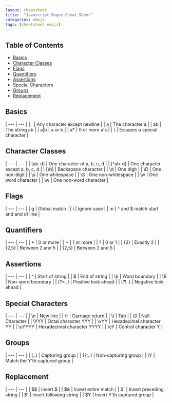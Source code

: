 ```yaml
---
layout: cheatsheet
title:  "Javascript Regex Cheat Sheet"
categories: emoji
tags: [cheetsheet emoji]
---
```

## Table of Contents
- [Basics](#basics)
- [Character Classes](#character-classes)
- [Flags](#flags)
- [Quantifiers](#quantifiers)
- [Assertions](#assertions)
- [Special Characters](#special-characters)
- [Groups](#groups)
- [Replacement](#replacement)

## Basics

| --- | --- |
| . | Any character except newline |
| a | The character a |
| ab | The string ab |
| a\|b | a or b |
| a\* | 0 or more a's |
| \ | Escapes a special character |

## Character Classes

| --- | --- |
| [ab-d] | One character of a, b, c, d |
| [^ab-d] | One character except a, b, c, d |
| [\b] | Backspace character |
| \d | One digit |
| \D | One non-digit |
| \s | One whitespace |
| \S | One non-whitespace |
| \w | One word character |
| \w | One non-word character |

## Flags

| --- | --- |
| g | Global match |
| i | Ignore case |
| m | ^ and $ match start and end of line |

## Quantifiers

| --- | --- |
| * | 0 or more |
| + | 1 or more |
| ? | 0 or 1 |
| {2} | Exactly 2 |
| {2,5} | Between 2 and 5 |
| {2,5} | Between 2 and 5 |

## Assertions

| --- | --- |
| ^ | Start of string |
| $ | End of string |
| \b | Word boundary |
| \B | Non-word boundary |
| (?=..) | Positive look ahead |
| (?!..) | Negative look ahead |

## Special Characters

| --- | --- |
| \n | New line |
| \r | Carriage return |
| \t | Tab |
| \0 | Null Character |
| \YYY | Octal character YYY |
| \xYY | Hexadecimal character YY |
| \uYYYY | Hexadecimal character YYYY |
| \cY | Control character Y |

## Groups

| --- | --- |
| (..) | Capturing group |
| (?:..) | Non-capturing group |
| \Y | Match the Y'th captured group |

## Replacement

| --- | --- |
| $$ | Insert $ |
| $& | Insert entire match |
| $` | Insert preceding string |
| $' | Insert following string |
| $Y | Insert Y'th captured group |
